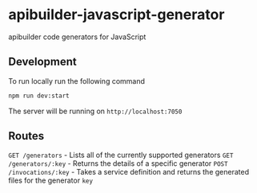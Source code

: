 # apibuilder-javascript-generator

apibuilder code generators for JavaScript

## Development

To run locally run the following command

```bash
npm run dev:start
```

The server will be running on `http://localhost:7050`

## Routes

`GET /generators` - Lists all of the currently supported generators
`GET /generators/:key` - Returns the details of a specific generator
`POST /invocations/:key` - Takes a service definition and returns the generated files for the generator `key`
